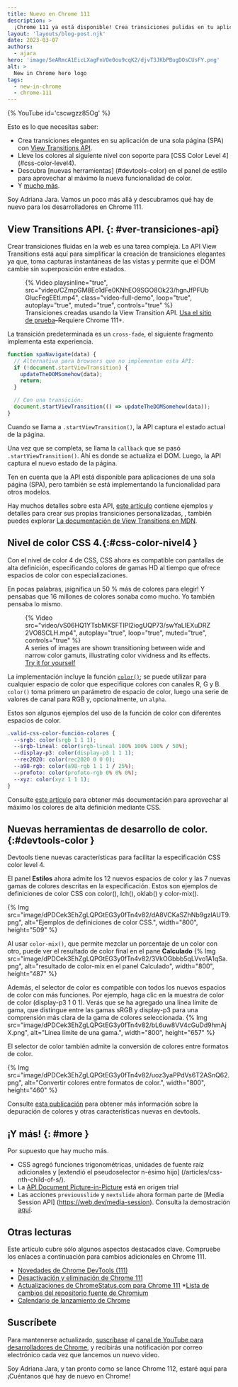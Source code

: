 ```yaml
---
title: Nuevo en Chrome 111
description: >
  ¡Chrome 111 ya está disponible! Crea transiciones pulidas en tu aplicación de una sola página (SPA) con la API View Transitions y lleva los colores al siguiente nivel con soporte para CSS color level 4. Descubra nuevas herramientas en el panel de estilo para aprovechar al máximo la nueva funcionalidad de color, y hay mucho más .
layout: 'layouts/blog-post.njk'
date: 2023-03-07
authors:
  - ajara
hero: 'image/SeARmcA1EicLXagFnVOe0ou9cqK2/djvT3JKbPBugDOsCUsFY.png'
alt: >
  New in Chrome hero logo
tags:
  - new-in-chrome
  - chrome-111
---
```


{% YouTube id='cscwgzz85Og' %}

Esto es lo que necesitas saber:

* Crea transiciones elegantes en su aplicación de una sola página (SPA) con [View Transitions API](#view-transitions-api).
* Lleve los colores al siguiente nivel con soporte para [CSS Color Level 4] (#css-color-level4).
* Descubra [nuevas herramientas] (#devtools-color) en el panel de estilo para aprovechar al máximo la nueva funcionalidad de color.
* Y [mucho más](#more).

Soy Adriana Jara. Vamos un poco más allá y descubramos qué hay de nuevo para los desarrolladores en Chrome 111.
## View Transitions API. {: #ver-transiciones-api}
Crear transiciones fluidas en la web es una tarea compleja.
La API View Transitions está aquí para simplificar la creación de transiciones elegantes ya que, toma capturas instantáneas de las vistas y permite que el DOM cambie sin superposición entre estados.

<figure>
  {% Video
    playsinline="true",
    src="video/CZmpGM8Eo1dFe0KNhEO9SGO8Ok23/hgnJfPFUbGlucFegEEtl.mp4",
    class="video-full-demo",
    loop="true",
    autoplay="true",
    muted="true",
    controls="true"
  %}
  <figcaption>Transiciones creadas usando la View Transition API. <a href="https://http203-playlist.netlify.app/">Usa el sitio de prueba</a>–Requiere Chrome 111+.</figcaption>
</figure>

La transición predeterminada es un `cross-fade`, el siguiente fragmento implementa esta experiencia.

```js
function spaNavigate(data) {
  // Alternativa para browsers que no implementan esta API:
  if (!document.startViewTransition) {
    updateTheDOMSomehow(data);
    return;
  }

  // Con una transición:
  document.startViewTransition(() => updateTheDOMSomehow(data));
}
```


Cuando se llama a `.startViewTransition()`, la API captura el estado actual de la página.

Una vez que se completa, se llama la `callback` que se pasó `.startViewTransition()`. Ahí es donde se actualiza el DOM. Luego, la API captura el nuevo estado de la página.

Ten en cuenta que la API está disponible para aplicaciones de una sola página (SPA), pero también se está implementando la funcionalidad para otros modelos.

Hay muchos detalles sobre esta API, [este artículo](/docs/web-platform/view-transitions/) contiene ejemplos y detalles para crear sus propias transiciones personalizadas, , también puedes explorar [La documentación de View Transitions en MDN](https://developer.mozilla.org/docs/Web/API/View_Transitions_API).

## Nivel de color CSS 4.{:#css-color-nivel4 }

Con el nivel de color 4 de CSS, CSS ahora es compatible con pantallas de alta definición, especificando colores de gamas HD al tiempo que ofrece espacios de color con especializaciones.

En pocas palabras, ¡significa un 50 % más de colores para elegir! Y pensabas que 16 millones de colores sonaba como mucho. Yo también pensaba lo mismo.

<figure>
  {% Video
    src="video/vS06HQ1YTsbMKSFTIPl2iogUQP73/swYaLIEXuDRZ2VO8SCLH.mp4",
    autoplay="true",
    loop="true",
    muted="true",
    controls="true"
  %}

  <figcaption>
    A series of images are shown transitioning between wide and narrow color
    gamuts, illustrating color vividness and its effects.<br>
    <a href="https://ciechanow.ski/color-spaces/#:~:text=you%20can%20drag%20the%20slider%20to%20see%20how%20the%20extent%20of%20the%20chromaticity%20triangle%20corresponds%20to%20the%20representable%20colors.">Try it for yourself</a>
  </figcaption>
</figure>

La implementación incluye la función [`color()`](https://developer.mozilla.org/docs/Web/CSS/color_value/color); se puede utilizar para cualquier espacio de color que especifique colores con canales R, G y B. `color()` toma primero un parámetro de espacio de color, luego una serie de valores de canal para RGB y, opcionalmente, un `alpha`.

Estos son algunos ejemplos del uso de la función de color con diferentes espacios de color.

```css
.valid-css-color-función-colores {
  --srgb: color(srgb 1 1 1);
  --srgb-lineal: color(srgb-lineal 100% 100% 100% / 50%);
  --display-p3: color(display-p3 1 1 1);
  --rec2020: color(rec2020 0 0 0);
  --a98-rgb: color(a98-rgb 1 1 1 / 25%);
  --profoto: color(profoto-rgb 0% 0% 0%);
  --xyz: color(xyz 1 1 1);
}
```

Consulte [este artículo](/articles/high-definition-css-color-guide/) para obtener más documentación para aprovechar al máximo los colores de alta definición mediante CSS.

## Nuevas herramientas de desarrollo de color.{:#devtools-color }

Devtools tiene nuevas características para facilitar la especificación CSS color level 4.

El panel **Estilos** ahora admite los 12 nuevos espacios de color y las 7 nuevas gamas de colores descritas en la especificación. Estos son ejemplos de definiciones de color CSS con color(), lch(), oklab() y color-mix().

{% Img src="image/dPDCek3EhZgLQPGtEG3y0fTn4v82/dA8VCKaSZhNb9gzlAUT9.png", alt="Ejemplos de definiciones de color CSS.", width="800", height="509" %}

Al usar `color-mix()`, que permite mezclar un porcentaje de un color con otro, puede ver el resultado de color final en el pane **Calculado**
{% Img src="image/dPDCek3EhZgLQPGtEG3y0fTn4v82/3VkOGbbb5qLVvo1A1qSa.png", alt="resultado de color-mix en el panel Calculado", width="800", height="487" %}

Además, el selector de color es compatible con todos los nuevos espacios de color con más funciones. Por ejemplo, haga clic en la muestra de color de color (display-p3 1 0 1). Verás que se ha agregado una línea límite de gama, que distingue entre las gamas sRGB y display-p3 para una comprensión más clara de la gama de colores seleccionada.
{% Img src="image/dPDCek3EhZgLQPGtEG3y0fTn4v82/bL6uw8VV4cGuDd9hmAjX.png", alt="Línea límite de una gama.", width="800", height="657" %}

El selector de color también admite la conversión de colores entre formatos de color.

{% Img src="image/dPDCek3EhZgLQPGtEG3y0fTn4v82/uoz3yaPPdVs6T2ASnQ62.png", alt="Convertir colores entre formatos de color.", width="800", height="460" %}

Consulte [esta publicación](/blog/new-in-devtools-111/) para obtener más información sobre la depuración de colores y otras características nuevas en devtools.


## ¡Y más! {: #more }

Por supuesto que hay mucho más.

* CSS agregó funciones trigonométricas, unidades de fuente raíz adicionales y [extendió el pseudoselector n-ésimo hijo] (/articles/css-nth-child-of-s/).
* La [API Document Picture-in-Picture](/docs/web-platform/document-picture-in-picture/) está en origen trial
* Las acciones `previousslide` y `nextslide` ahora forman parte de [Media Session API] (https://web.dev/media-session). Consulta la demostración [aquí](https://googlechrome.github.io/samples/media-session/slides.html).

## Otras lecturas

Este artículo cubre sólo algunos aspectos destacados clave. Compruebe los enlaces a continuación para cambios adicionales en Chrome 111.

* [Novedades de Chrome DevTools (111)](/blog/new-in-devtools-111/)
* [Desactivación y eliminación de Chrome 111](/blog/deps-rems-111/)
* [Actualizaciones de ChromeStatus.com para Chrome 111](https://www.chromestatus.com/features#milestone%3D108)
*[Lista de cambios del repositorio fuente de Chromium](https://chromium.googlesource.com/chromium/src/+log/110.0.5481.186..111.0.5563.53)
* [Calendario de lanzamiento de Chrome](https://chromiumdash.appspot.com/schedule)

## Suscríbete

Para mantenerse actualizado, [suscríbase](https://goo.gl/6FP1a5) al
[canal de YouTube para desarrolladores de Chrome](https://www.youtube.com/user/ChromeDevelopers/),
y recibirás una notificación por correo electrónico cada vez que lancemos un nuevo video.

Soy Adriana Jara, y tan pronto como se lance Chrome 112, estaré aquí para
¡Cuéntanos qué hay de nuevo en Chrome!
